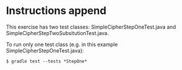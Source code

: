 # Instructions append

This exercise has two test classes: SimpleCipherStepOneTest.java and SimpleCipherStepTwoSubsitutionTest.java.

To run only one test class (e.g. in this example SimpleCipherStepOneTest.java):
```
$ gradle test --tests *StepOne*
```
